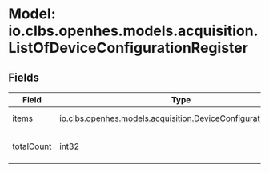 # Model: io.clbs.openhes.models.acquisition.ListOfDeviceConfigurationRegister

## Fields

| Field | Type | Description |
| --- | --- | --- |
| items | [io.clbs.openhes.models.acquisition.DeviceConfigurationRegister](model-io-clbs-openhes-models-acquisition-deviceconfigurationregister.md) | The list of registers. |
| totalCount | int32 | The total number of items. |

